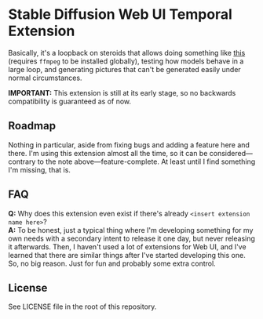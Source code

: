 # Stable Diffusion Web UI Temporal Extension
Basically, it's a loopback on steroids that allows doing something like [this](https://youtu.be/Q4gowAKcDNo) (requires `ffmpeg` to be installed globally), testing how models behave in a large loop, and generating pictures that can't be generated easily under normal circumstances.

**IMPORTANT:** This extension is still at its early stage, so no backwards compatibility is guaranteed as of now.



## Roadmap
Nothing in particular, aside from fixing bugs and adding a feature here and there. I'm using this extension almost all the time, so it can be considered—contrary to the note above—feature-complete. At least until I find something I'm missing, that is.



## FAQ
**Q:** Why does this extension even exist if there's already `<insert extension name here>`?  
**A:** To be honest, just a typical thing where I'm developing something for my own needs with a secondary intent to release it one day, but never releasing it afterwards. Then, I haven't used a lot of extensions for Web UI, and I've learned that there are similar things after I've started developing this one. So, no big reason. Just for fun and probably some extra control.



## License
See LICENSE file in the root of this repository.
